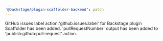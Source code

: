 ```yaml
---
'@backstage/plugin-scaffolder-backend': patch
---
```


GitHub issues label action:'github:issues:label' for Backstage plugin Scaffolder has been added.
'pullRequestNumber' output has been added to 'publish:github:pull-request' action.
